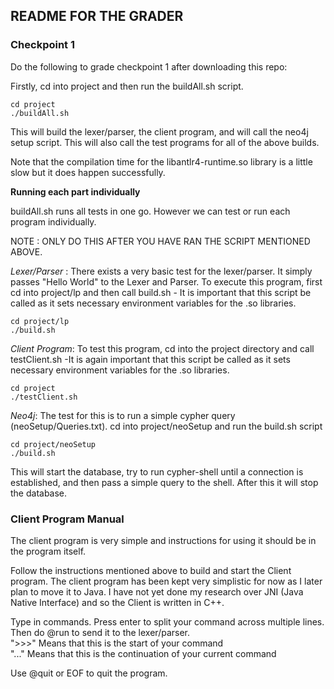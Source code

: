 ## README FOR THE GRADER
### Checkpoint 1

Do the following to grade checkpoint 1 after downloading this repo: 

Firstly, cd into project and then run the buildAll.sh script. 

<code>cd project</code><br />
<code>./buildAll.sh</code>

This will build the lexer/parser, the client program, and will call the neo4j setup script.
This will also call the test programs for all of the above builds.

Note that the compilation time for the libantlr4-runtime.so library is a little slow but it does happen successfully.

<b>Running each part individually</b>

buildAll.sh runs all tests in one go. However we can test or run each program individually.

NOTE : ONLY DO THIS AFTER YOU HAVE RAN THE SCRIPT MENTIONED ABOVE.

<i>Lexer/Parser</i> : There exists a very basic test for the lexer/parser. It simply passes "Hello World" to the Lexer and Parser.
To execute this program, first cd into project/lp and then call build.sh - It is important that this script be called as it sets necessary environment variables for the .so libraries.

<code>cd project/lp</code> <br />
<code>./build.sh</code>

<i>Client Program</i>: To test this program, cd into the project directory and call testClient.sh -It is again important that this script be called as it sets necessary environment variables for the .so libraries.

<code>cd project</code> <br />
<code>./testClient.sh</code>

<i>Neo4j</i>: The test for this is to run a simple cypher query (neoSetup/Queries.txt). cd into project/neoSetup and run the build.sh script

<code>cd project/neoSetup</code> <br />
<code>./build.sh</code>

This will start the database, try to run cypher-shell until a connection is established, and then pass a simple query to the shell. After this it will stop the database.

<h3>Client Program Manual</h3>

The client program is very simple and instructions for using it should be in the program itself.

Follow the instructions mentioned above to build and start the Client program. The client program has been kept very simplistic for now as I later plan to move it to Java. I have not yet done my research over JNI (Java Native Interface) and so the Client is written in C++.

Type in commands. Press enter to split your command across multiple lines.
Then do @run to send it to the lexer/parser. <br />
">>>" Means that this is the start of your command <br />
"..." Means that this is the continuation of your current command <br />


Use @quit or EOF to quit the program.
